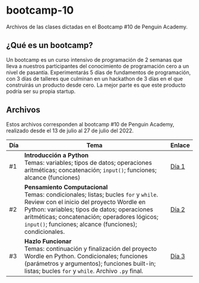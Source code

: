 # bootcamp-10

Archivos de las clases dictadas en el Bootcamp #10 de Penguin Academy.

## ¿Qué es un bootcamp?

Un bootcamp es un curso intensivo de programación de 2 semanas que lleva a nuestros participantes del conocimiento de programación cero a un nivel de pasantía. Experimentarás 5 días de fundamentos de programación, con 3 días de talleres que culminan en un hackathon de 3 días en el que construirás un producto desde cero. La mejor parte es que este producto podría ser su propia startup.

## Archivos

Estos archivos corresponden al bootcamp #10 de Penguin Academy, realizado desde el 13 de julio al 27 de julio del 2022.

| Día | Tema                                                                                                                                                                                                                                                                                          | Enlace                                                                        |
| --- | --------------------------------------------------------------------------------------------------------------------------------------------------------------------------------------------------------------------------------------------------------------------------------------------- | ----------------------------------------------------------------------------- |
| #1  | **Introducción a Python** <br> Temas: variables; tipos de datos; operaciones aritméticas; concatenación; `input()`; funciones; alcance (funciones)                                                                                                                                            | [Día 1](https://github.com/penguin-academy/bootcamp-10/blob/main/dia-1.ipynb) |
| #2  | **Pensamiento Computacional** <br> Temas: condicionales; listas; bucles `for` y `while`. Review con el inicio del proyecto Wordle en Python: variables; tipos de datos; operaciones aritméticas; concatenación; operadores lógicos; `input()`; funciones; alcance (funciones); condicionales. | [Día 2](https://github.com/penguin-academy/bootcamp-10/blob/main/dia-2.ipynb) |
| #3  | **Hazlo Funcionar** <br> Temas: continuación y finalización del proyecto Wordle en Python. Condicionales; funciones (parámetros y argumentos); funciones built-in; listas; bucles `for` y `while`. Archivo `.py` final.                                                                       | [Día 3](https://github.com/penguin-academy/bootcamp-10/tree/main/dia-3)       |
